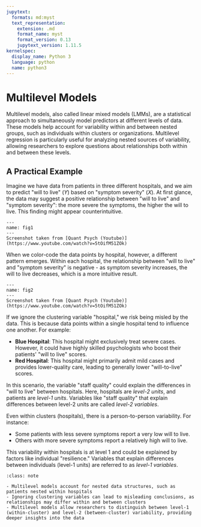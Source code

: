```yaml
---
jupytext:
  formats: md:myst
  text_representation:
    extension: .md
    format_name: myst
    format_version: 0.13
    jupytext_version: 1.11.5
kernelspec:
  display_name: Python 3
  language: python
  name: python3
---
```


# Multilevel Models

Multilevel models, also called linear mixed models (LMMs), are a statistical approach to simultaneously model predictors at different levels of data. These models help account for variability within and between nested groups, such as individuals within clusters or organizations. Multilevel regression is particularly useful for analyzing nested sources of variability, allowing researchers to explore questions about relationships both within and between these levels.


## A Practical Example

Imagine we have data from patients in three different hospitals, and we aim to predict "will to live" ($Y$) based on "symptom severity" ($X$). At first glance, the data may suggest a positive relationship between "will to live" and "symptom severity": the more severe the symptoms, the higher the will to live. This finding might appear counterintuitive.

```{figure} figures/fig1.jpg
---
name: fig1
---
Screenshot taken from [Quant Psych (Youtube)](https://www.youtube.com/watch?v=5tOifM51ZOk)
```

When we color-code the data points by hospital, however, a different pattern emerges. Within each hospital, the relationship between "will to live" and "symptom severity" is negative - as symptom severity increases, the will to live decreases, which is a more intuitive result.

```{figure} figures/fig2.jpg
---
name: fig2
---
Screenshot taken from [Quant Psych (Youtube)](https://www.youtube.com/watch?v=5tOifM51ZOk)
```

If we ignore the clustering variable "hospital," we risk being misled by the data. This is because data points within a single hospital tend to influence one another. For example:

- **Blue Hospital**: This hospital might exclusively treat severe cases. However, it could have highly skilled psychologists who boost their patients' "will to live" scores.
- **Red Hospital**: This hospital might primarily admit mild cases and provides lower-quality care, leading to generally lower "will-to-live" scores.

In this scenario, the variable "staff quality" could explain the differences in "will to live" between hospitals. Here, hospitals are *level-2 units*, and patients are *level-1 units*. Variables like "staff quality" that explain differences between level-2 units are called *level-2 variables*.

Even within clusters (hospitals), there is a person-to-person variability. For instance:

- Some patients with less severe symptoms report a very low will to live.
- Others with more severe symptoms report a relatively high will to live.

This variability within hospitals is at level 1 and could be explained by factors like individual "resilience." Variables that explain differences between individuals (level-1 units) are referred to as *level-1 variables*.

```{admonition} Summary
:class: note

- Multilevel models account for nested data structures, such as patients nested within hospitals
- Ignoring clustering variables can lead to misleading conclusions, as relationships may differ within and between clusters
- Multilevel models allow researchers to distinguish between level-1 (within-cluster) and level-2 (between-cluster) variability, providing deeper insights into the data
```